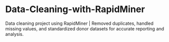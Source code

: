 # Data-Cleaning-with-RapidMiner
Data cleaning project using RapidMiner | Removed duplicates, handled missing values, and standardized donor datasets for accurate reporting and analysis.
